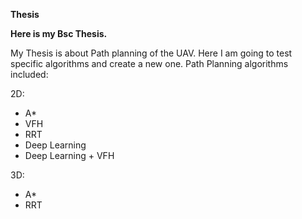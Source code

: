 **Thesis**

**Here is my Bsc Thesis.**

My Thesis is about Path planning of the UAV.
Here I am going to test specific algorithms and create a new one.
Path Planning algorithms included:

2D:

- A*
- VFH
- RRT
- Deep Learning
- Deep Learning + VFH

3D:

- A*
- RRT

